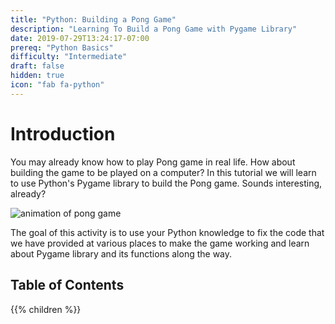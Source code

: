 ```yaml
---
title: "Python: Building a Pong Game"
description: "Learning To Build a Pong Game with Pygame Library"
date: 2019-07-29T13:24:17-07:00
prereq: "Python Basics"
difficulty: "Intermediate"
draft: false
hidden: true
icon: "fab fa-python"
---
```


# Introduction

You may already know how to play Pong game in real life. How about building the game to be played on a computer? In this tutorial we will learn to use Python's Pygame library to build the Pong game. Sounds interesting, already?

![animation of pong game](https://media.giphy.com/media/xThuWtNFKZWG6fUFe8/giphy.gif)

The goal of this activity is to use your Python knowledge to fix the code that we have provided at various places to make the game working and learn about Pygame library and its functions along the way. 

## Table of Contents

{{% children %}}
